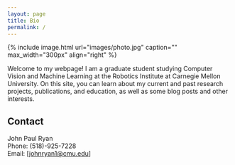 ```yaml
---
layout: page
title: Bio
permalink: /
---
```


{% include image.html url="images/photo.jpg" caption="" max_width="300px" align="right" %}

Welcome to my webpage! I am a graduate student studying Computer Vision and Machine Learning at the Robotics Institute at Carnegie Mellon University. On this site, you can learn about my current and past research projects, publications, and education, as well as some blog posts and other interests.  

## Contact

John Paul Ryan <br />
Phone: (518)-925-7228 <br/>
Email: [johnryan1@cmu.edu]


[Yavin]: https://en.wikipedia.org/wiki/Yavin
[chewy@rebel.com]: mailto:johnryan1@cmu.edu
